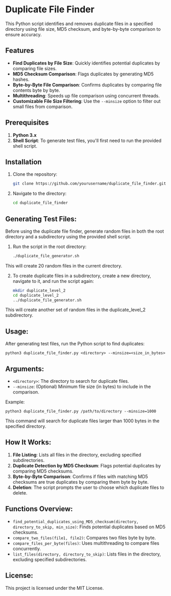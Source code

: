 # Duplicate File Finder
This Python script identifies and removes duplicate files in a specified directory using file size, MD5 checksum, and byte-by-byte comparison to ensure accuracy.

## Features
- **Find Duplicates by File Size**: Quickly identifies potential duplicates by comparing file sizes.
- **MD5 Checksum Comparison**: Flags duplicates by generating MD5 hashes.
- **Byte-by-Byte File Comparison**: Confirms duplicates by comparing file contents byte by byte.
- **Multithreading**: Speeds up file comparison using concurrent threads.
- **Customizable File Size Filtering**: Use the `--minsize` option to filter out small files from comparison.

## Prerequisites
1. **Python 3.x**
2. **Shell Script**: To generate test files, you'll first need to run the provided shell script.

## Installation
1. Clone the repository:
   ```bash
   git clone https://github.com/yourusername/duplicate_file_finder.git
2. Navigate to the directory:
   ```bash
   cd duplicate_file_finder

## Generating Test Files:
Before using the duplicate file finder, generate random files in both the root directory and a subdirectory using the provided shell script.

1. Run the script in the root directory:
   ```bash
   ./duplicate_file_generator.sh

This will create 20 random files in the current directory.

2. To create duplicate files in a subdirectory, create a new directory, navigate to it, and run the script again:
   ```bash
   mkdir duplicate_level_2
   cd duplicate_level_2
   ../duplicate_file_generator.sh

This will create another set of random files in the duplicate_level_2 subdirectory.

## Usage:
After generating test files, run the Python script to find duplicates:

`python3 duplicate_file_finder.py <directory> --minsize=<size_in_bytes>`

## Arguments:
- `<directory>`: The directory to search for duplicate files.
- `--minsize`: (Optional) Minimum file size (in bytes) to include in the comparison.

Example:

`python3 duplicate_file_finder.py /path/to/directory --minsize=1000`

This command will search for duplicate files larger than 1000 bytes in the specified directory.

## How It Works:
1. **File Listing**: Lists all files in the directory, excluding specified subdirectories.
2. **Duplicate Detection by MD5 Checksum**: Flags potential duplicates by comparing MD5 checksums.
3. **Byte-by-Byte Comparison**: Confirms if files with matching MD5 checksums are true duplicates by comparing them byte by byte.
4. **Deletion**: The script prompts the user to choose which duplicate files to delete.

## Functions Overview:
- `find_potential_duplicates_using_MD5_checksum(directory, directory_to_skip, min_size)`: Finds potential duplicates based on MD5 checksums.
- `compare_two_files(file1, file2)`: Compares two files byte by byte.
- `compare_files_per_byte(files)`: Uses multithreading to compare files concurrently.
- `list_files(directory, directory_to_skip)`: Lists files in the directory, excluding specified subdirectories.

## License:
This project is licensed under the MIT License.
